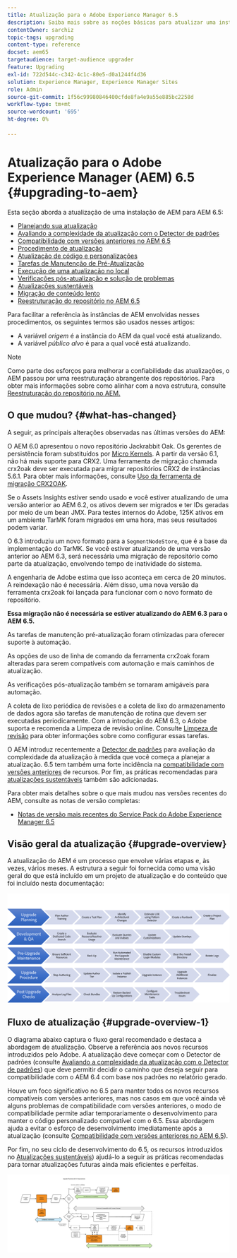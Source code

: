 ```yaml
---
title: Atualização para o Adobe Experience Manager 6.5
description: Saiba mais sobre as noções básicas para atualizar uma instalação mais antiga do Adobe Experience Manager (AEM) para o AEM 6.5.
contentOwner: sarchiz
topic-tags: upgrading
content-type: reference
docset: aem65
targetaudience: target-audience upgrader
feature: Upgrading
exl-id: 722d544c-c342-4c1c-80e5-d0a1244f4d36
solution: Experience Manager, Experience Manager Sites
role: Admin
source-git-commit: 1f56c99980846400cfde8fa4e9a55e885bc2258d
workflow-type: tm+mt
source-wordcount: '695'
ht-degree: 0%

---
```


# Atualização para o Adobe Experience Manager (AEM) 6.5 {#upgrading-to-aem}

Esta seção aborda a atualização de uma instalação de AEM para AEM 6.5:

* [Planejando sua atualização](/help/sites-deploying/upgrade-planning.md)
* [Avaliando a complexidade da atualização com o Detector de padrões](/help/sites-deploying/pattern-detector.md)
* [Compatibilidade com versões anteriores no AEM 6.5](/help/sites-deploying/backward-compatibility.md)
  <!--* [Using Offline Reindexing To Reduce Downtime During an Upgrade](/help/sites-deploying/upgrade-offline-reindexing.md)-->
* [Procedimento de atualização](/help/sites-deploying/upgrade-procedure.md)
* [Atualização de código e personalizações](/help/sites-deploying/upgrading-code-and-customizations.md)
* [Tarefas de Manutenção de Pré-Atualização](/help/sites-deploying/pre-upgrade-maintenance-tasks.md)
* [Execução de uma atualização no local](/help/sites-deploying/in-place-upgrade.md)
* [Verificações pós-atualização e solução de problemas](/help/sites-deploying/post-upgrade-checks-and-troubleshooting.md)
* [Atualizações sustentáveis](/help/sites-deploying/sustainable-upgrades.md)
* [Migração de conteúdo lento](/help/sites-deploying/lazy-content-migration.md)
* [Reestruturação do repositório no AEM 6.5](/help/sites-deploying/repository-restructuring.md)

Para facilitar a referência às instâncias de AEM envolvidas nesses procedimentos, os seguintes termos são usados nesses artigos:

* A variável *origem* é a instância do AEM da qual você está atualizando.
* A variável *público alvo* é para a qual você está atualizando.

>[!NOTE]
>
>Como parte dos esforços para melhorar a confiabilidade das atualizações, o AEM passou por uma reestruturação abrangente dos repositórios. Para obter mais informações sobre como alinhar com a nova estrutura, consulte [Reestruturação do repositório no AEM.](/help/sites-deploying/repository-restructuring.md)

## O que mudou? {#what-has-changed}

A seguir, as principais alterações observadas nas últimas versões do AEM:

O AEM 6.0 apresentou o novo repositório Jackrabbit Oak. Os gerentes de persistência foram substituídos por [Micro Kernels](/help/sites-deploying/platform.md#contentbody_title_4). A partir da versão 6.1, não há mais suporte para CRX2. Uma ferramenta de migração chamada crx2oak deve ser executada para migrar repositórios CRX2 de instâncias 5.6.1. Para obter mais informações, consulte [Uso da ferramenta de migração CRX2OAK](/help/sites-deploying/using-crx2oak.md).

Se o Assets Insights estiver sendo usado e você estiver atualizando de uma versão anterior ao AEM 6.2, os ativos devem ser migrados e ter IDs geradas por meio de um bean JMX. Para testes internos do Adobe, 125K ativos em um ambiente TarMK foram migrados em uma hora, mas seus resultados podem variar.

O 6.3 introduziu um novo formato para a `SegmentNodeStore`, que é a base da implementação do TarMK. Se você estiver atualizando de uma versão anterior ao AEM 6.3, será necessária uma migração de repositório como parte da atualização, envolvendo tempo de inatividade do sistema.

A engenharia de Adobe estima que isso aconteça em cerca de 20 minutos. A reindexação não é necessária. Além disso, uma nova versão da ferramenta crx2oak foi lançada para funcionar com o novo formato de repositório.

**Essa migração não é necessária se estiver atualizando do AEM 6.3 para o AEM 6.5.**

As tarefas de manutenção pré-atualização foram otimizadas para oferecer suporte à automação.

As opções de uso de linha de comando da ferramenta crx2oak foram alteradas para serem compatíveis com automação e mais caminhos de atualização.

As verificações pós-atualização também se tornaram amigáveis para automação.

A coleta de lixo periódica de revisões e a coleta de lixo do armazenamento de dados agora são tarefas de manutenção de rotina que devem ser executadas periodicamente. Com a introdução do AEM 6.3, o Adobe suporta e recomenda a Limpeza de revisão online. Consulte [Limpeza de revisão](/help/sites-deploying/revision-cleanup.md) para obter informações sobre como configurar essas tarefas.

O AEM introduz recentemente a [Detector de padrões](/help/sites-deploying/pattern-detector.md) para avaliação da complexidade da atualização à medida que você começa a planejar a atualização. 6.5 tem também uma forte incidência na [compatibilidade com versões anteriores](/help/sites-deploying/backward-compatibility.md) de recursos. Por fim, as práticas recomendadas para [atualizações sustentáveis](/help/sites-deploying/sustainable-upgrades.md) também são adicionadas.

Para obter mais detalhes sobre o que mais mudou nas versões recentes do AEM, consulte as notas de versão completas:

* [Notas de versão mais recentes do Service Pack do Adobe Experience Manager 6.5](/help/release-notes/release-notes.md)

## Visão geral da atualização {#upgrade-overview}

A atualização do AEM é um processo que envolve várias etapas e, às vezes, vários meses. A estrutura a seguir foi fornecida como uma visão geral do que está incluído em um projeto de atualização e do conteúdo que foi incluído nesta documentação:

![screen_shot_2018-03-30at80708am](assets/screen_shot_2018-03-30at80708am.png)

## Fluxo de atualização {#upgrade-overview-1}

O diagrama abaixo captura o fluxo geral recomendado e destaca a abordagem de atualização. Observe a referência aos novos recursos introduzidos pelo Adobe. A atualização deve começar com o Detector de padrões (consulte [Avaliando a complexidade da atualização com o Detector de padrões](/help/sites-deploying/pattern-detector.md)) que deve permitir decidir o caminho que deseja seguir para compatibilidade com o AEM 6.4 com base nos padrões no relatório gerado.

Houve um foco significativo no 6.5 para manter todos os novos recursos compatíveis com versões anteriores, mas nos casos em que você ainda vê alguns problemas de compatibilidade com versões anteriores, o modo de compatibilidade permite adiar temporariamente o desenvolvimento para manter o código personalizado compatível com o 6.5. Essa abordagem ajuda a evitar o esforço de desenvolvimento imediatamente após a atualização (consulte [Compatibilidade com versões anteriores no AEM 6.5](/help/sites-deploying/backward-compatibility.md)).

Por fim, no seu ciclo de desenvolvimento do 6.5, os recursos introduzidos no [Atualizações sustentáveis](/help/sites-deploying/sustainable-upgrades.md)) ajudá-lo a seguir as práticas recomendadas para tornar atualizações futuras ainda mais eficientes e perfeitas.

![6_4_upgrade_overviewflowchart-newpage3](assets/6_4_upgrade_overviewflowchart-newpage3.png)
